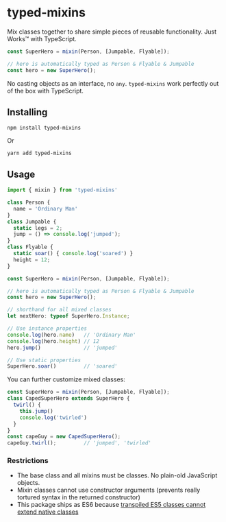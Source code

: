 # typed-mixins

Mix classes together to share simple pieces of reusable functionality. Just Works&trade; with TypeScript.

```typescript
const SuperHero = mixin(Person, [Jumpable, Flyable]);

// hero is automatically typed as Person & Flyable & Jumpable
const hero = new SuperHero();
```

No casting objects as an interface, no `any`. `typed-mixins` work perfectly out of the box with TypeScript.

## Installing

`npm install typed-mixins`

Or

`yarn add typed-mixins`

## Usage

```typescript
import { mixin } from 'typed-mixins'

class Person {
  name = 'Ordinary Man'
}
class Jumpable {
  static legs = 2;
  jump = () => console.log('jumped');
}
class Flyable {
  static soar() { console.log('soared') }
  height = 12;
}

const SuperHero = mixin(Person, [Jumpable, Flyable]);

// hero is automatically typed as Person & Flyable & Jumpable
const hero = new SuperHero();

// shorthand for all mixed classes
let nextHero: typeof SuperHero.Instance; 

// Use instance properties
console.log(hero.name)   // 'Ordinary Man'
console.log(hero.height) // 12
hero.jump()              // 'jumped'

// Use static properties
SuperHero.soar()         // 'soared'
```

You can further customize mixed classes:

```typescript
const SuperHero = mixin(Person, [Jumpable, Flyable]);
class CapedSuperHero extends SuperHero {
  twirl() {
    this.jump()
    console.log('twirled')
  }
}
const capeGuy = new CapedSuperHero();
capeGuy.twirl();         // 'jumped', 'twirled'
```

### Restrictions

- The base class and all mixins must be classes. No plain-old JavaScript objects.
- Mixin classes cannot use constructor arguments (prevents really tortured syntax in the returned constructor)
- This package ships as ES6 because [transpiled ES5 classes cannot extend native classes](https://stackoverflow.com/a/51860850)

